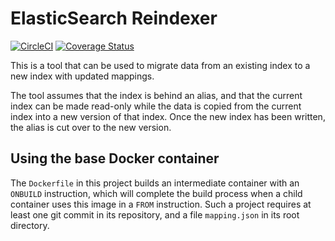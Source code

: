# ElasticSearch Reindexer
[![CircleCI](https://circleci.com/gh/Financial-Times/elasticsearch-reindexer/tree/master.svg?style=svg)](https://circleci.com/gh/Financial-Times/elasticsearch-reindexer/tree/master)
[![Coverage Status](https://coveralls.io/repos/github/Financial-Times/elasticsearch-reindexer/badge.svg?branch=master)](https://coveralls.io/github/Financial-Times/elasticsearch-reindexer?branch=master)

This is a tool that can be used to migrate data from an existing index to a new index with updated mappings.

The tool assumes that the index is behind an alias, and that the current index can be made read-only while the data is copied from the current index into a new version of that index. Once the new index has been written, the alias is cut over to the new version.

## Using the base Docker container
The `Dockerfile` in this project builds an intermediate container with an `ONBUILD` instruction, which will complete the build process when a child container uses this image in a `FROM` instruction. Such a project requires at least one git commit in its repository, and a file `mapping.json` in its root directory.

